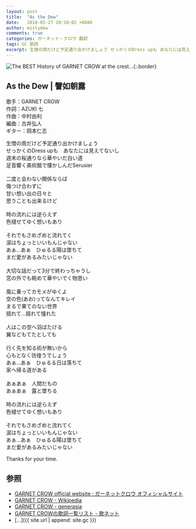 ```yaml
---
layout: post
title:  "As the Dew"
date:   2018-05-27 20:10:02 +0800
author: mistydew
comments: true
categories: ガーネット・クロウ 翻訳
tags: GC 歌詞
excerpt: 生憎の雨だけど予定通り出かけましょう せっかくのDress upも あなたには見えてないし 週末の桜通りなら華やいだ白い道 足音響く美術館で懐かしんだSerusier
---
```

![The BEST History of GARNET CROW at the crest...](https://raw.githubusercontent.com/mistydew/gc2/master/cover/best/BEST02_The%20BEST%20History%20of%20GARNET%20CROW%20at%20the%20crest....jpg){:.border}

## As the Dew | 譬如朝露

歌手：GARNET CROW<br>
作詞：AZUKI 七<br>
作曲：中村由利<br>
編曲：古井弘人<br>
ギター：岡本仁志

生憎の雨だけど予定通り出かけましょう<br>
せっかくのDress upも　あなたには見えてないし<br>
週末の桜通りなら華やいだ白い道<br>
足音響く美術館で懐かしんだSerusier<br>
<br>
二度と会わない関係ならば<br>
傷つけ合わずに<br>
甘い想い出の日々と<br>
思うことも出来るけど<br>
<br>
時の流れには逆らえず<br>
色褪せてゆく想いもあり<br>
<br>
それでもさめざめと流れてく<br>
涙はちょっといいもんじゃない<br>
あぁ…あぁ　ひゅるる陽は墜ちて<br>
まだ愛があるみたいじゃない<br>
<br>
大切な話だって3分で終わっちゃうし<br>
窓の外でも眺めて華やいでく物思い<br>
<br>
風に乗ってカモメがゆくよ<br>
空の色(あお)ってなんてキレイ<br>
まるで果てのない世界<br>
揺れて…揺れて憧れた<br>
<br>
人はこの空へ羽ばたける<br>
翼などもてたとしても<br>
<br>
行く先を知る術が無いから<br>
心もとなく彷徨うでしょう<br>
あぁ…あぁ　ひゅるる日は落ちて<br>
家へ帰る道がある<br>
<br>
あぁあぁ　人間だもの<br>
あぁあぁ　露と墜ちる<br>
<br>
時の流れには逆らえず<br>
色褪せてゆく想いもあり<br>
<br>
それでもさめざめと流れてく<br>
涙はちょっといいもんじゃない<br>
あぁ…あぁ　ひゅるる陽は墜ちて<br>
まだ愛があるみたいじゃない

Thanks for your time.

## 参照
* [GARNET CROW official website : ガーネットクロウ オフィシャルサイト](http://www.garnetcrow.com)
* [GARNET CROW - Wikipedia](https://ja.wikipedia.org/wiki/GARNET_CROW)
* [GARNET CROW - generasia](https://www.generasia.com/wiki/GARNET_CROW)
* [GARNET CROWの歌詞一覧リスト - 歌ネット](https://www.uta-net.com/artist/344)
* [...]({{ site.url | append: site.gc }})
